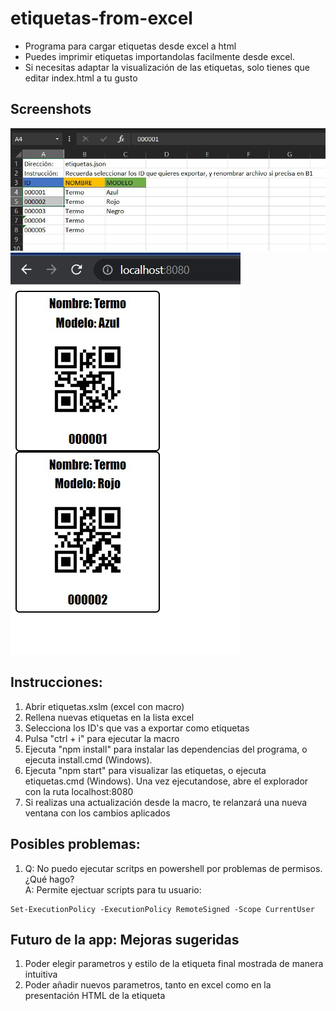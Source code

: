 # etiquetas-from-excel
+ Programa para cargar etiquetas desde excel a html  
+ Puedes imprimir etiquetas importandolas facilmente desde excel.
+ Si necesitas adaptar la visualización de las etiquetas, solo tienes que editar index.html a tu gusto

## Screenshots
![excel screenshot](./img/screen%20excel.jpg)
![app screenshot](./img/screen%20explorer.jpg)

## Instrucciones:

1. Abrir etiquetas.xslm (excel con macro)  
2. Rellena nuevas etiquetas en la lista excel  
3. Selecciona los ID's que vas a exportar como etiquetas  
4. Pulsa "ctrl + i" para ejecutar la macro  
5. Ejecuta "npm install" para instalar las dependencias del programa, o ejecuta install.cmd (Windows).  
6. Ejecuta "npm start" para visualizar las etiquetas, o ejecuta etiquetas.cmd (Windows). Una vez ejecutandose, abre el explorador con la ruta localhost:8080
7. Si realizas una actualización desde la macro, te relanzará una nueva ventana con los cambios aplicados

## Posibles problemas:

1. Q: No puedo ejecutar scritps en powershell por problemas de permisos. ¿Qué hago?  
A: Permite ejectuar scripts para tu usuario:  
```
Set-ExecutionPolicy -ExecutionPolicy RemoteSigned -Scope CurrentUser
```
## Futuro de la app: Mejoras sugeridas

1. Poder elegir parametros y estilo de la etiqueta final mostrada de manera intuitiva  
2. Poder añadir nuevos parametros, tanto en excel como en la presentación HTML de la etiqueta

